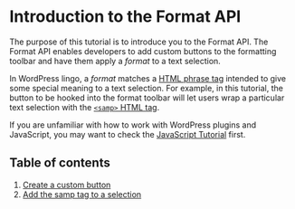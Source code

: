 # Introduction to the Format API

The purpose of this tutorial is to introduce you to the Format API. The Format API enables developers to add custom buttons to the formatting toolbar and have them apply a _format_ to a text selection.

In WordPress lingo, a _format_ matches a [HTML phrase tag](https://www.w3.org/TR/html5/dom.html#phrasing-content) intended to give some special meaning to a text selection. For example, in this tutorial, the button to be hooked into the format toolbar will let users wrap a particular text selection with the [`<samp>` HTML tag](https://developer.mozilla.org/en-US/docs/Web/HTML/Element/samp).

If you are unfamiliar with how to work with WordPress plugins and JavaScript, you may want to check the [JavaScript Tutorial](/docs/designers-developers/developers/tutorials/javascript/readme.md) first.

## Table of contents

1. [Create a custom button](/docs/designers-developers/developers/tutorials/format-api/1-custom-button.md)
2. [Add the samp tag to a selection](/docs/designers-developers/developers/tutorials/format-api/2-add-html-tag.md)
